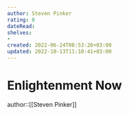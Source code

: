 ```yaml
---
author: Steven Pinker
rating: 0
dateRead: 
shelves: 
- 
created: 2022-06-24T08:53:26+03:00
updated: 2022-10-13T11:10:41+03:00
---
```

# Enlightenment Now

author::[[Steven Pinker]]